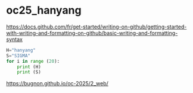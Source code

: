 # oc25_hanyang

https://docs.github.com/fr/get-started/writing-on-github/getting-started-with-writing-and-formatting-on-github/basic-writing-and-formatting-syntax
```python
H="hanyang"
S="SIGMA"
for i in range (20):
    print (H)
    print (S)
```
https://bugnon.github.io/oc-2025/2_web/
